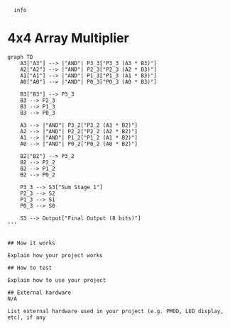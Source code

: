 <!---

This file is used to generate your project datasheet. Please fill in the information below and delete any unused
sections.

You can also include images in this folder and reference them in the markdown. Each image must be less than
512 kb in size, and the combined size of all images must be less than 1 MB.
-->




```mermaid
  info
```



# 4x4 Array Multiplier

```mermaid
graph TD
    A3["A3"] --> |"AND"| P3_3["P3_3 (A3 * B3)"]
    A2["A2"] --> |"AND"| P2_3["P2_3 (A2 * B3)"]
    A1["A1"] --> |"AND"| P1_3["P1_3 (A1 * B3)"]
    A0["A0"] --> |"AND"| P0_3["P0_3 (A0 * B3)"]

    B3["B3"] --> P3_3
    B3 --> P2_3
    B3 --> P1_3
    B3 --> P0_3

    A3 --> |"AND"| P3_2["P3_2 (A3 * B2)"]
    A2 --> |"AND"| P2_2["P2_2 (A2 * B2)"]
    A1 --> |"AND"| P1_2["P1_2 (A1 * B2)"]
    A0 --> |"AND"| P0_2["P0_2 (A0 * B2)"]

    B2["B2"] --> P3_2
    B2 --> P2_2
    B2 --> P1_2
    B2 --> P0_2

    P3_3 --> S3["Sum Stage 1"]
    P2_3 --> S2
    P1_3 --> S1
    P0_3 --> S0

    S3 --> Output["Final Output (8 bits)"]
'''


## How it works

Explain how your project works

## How to test

Explain how to use your project

## External hardware
N/A

List external hardware used in your project (e.g. PMOD, LED display, etc), if any
